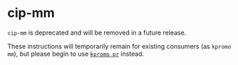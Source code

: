 # cip-mm

`cip-mm` is deprecated and will be removed in a future release.

These instructions will temporarily remain for existing consumers
(as `kpromo mm`), but please begin to use
[`kpromo pr`](docs/promotion-pull-requests.md) instead.
